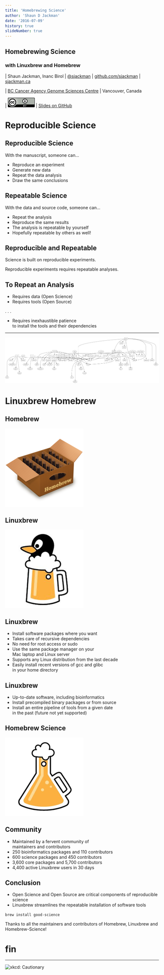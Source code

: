 ```yaml
---
title: 'Homebrewing Science'
author: 'Shaun D Jackman'
date: '2016-07-09'
history: true
slideNumber: true
---
```


## Homebrewing Science

### with Linuxbrew and Homebrew

| Shaun Jackman, Inanc Birol
| [\@sjackman][] | [github.com/sjackman][] | [sjackman.ca][]

| [BC Cancer Agency Genome Sciences Centre][]
| Vancouver, Canada

| [![Creative Commons Attribution License](images/cc-by.png)][cc-by]
| [Slides on GitHub][]

[\@sjackman]: http://twitter.com/sjackman
[github.com/sjackman]: https://github.com/sjackman
[sjackman.ca]: http://sjackman.ca
[BC Cancer Agency Genome Sciences Centre]: http://bcgsc.ca
[cc-by]: http://creativecommons.org/licenses/by/4.0/
[Slides on GitHub]: https://github.com/sjackman/linuxbrew-slides

Reproducible Science
================================================================================

## Reproducible Science

With the manuscript, someone can...

+ Reproduce an experiment
+ Generate new data
+ Repeat the data analysis
+ Draw the same conclusions

## Repeatable Science

With the data and source code, someone can...

+ Repeat the analysis
+ Reproduce the same results
+ The analysis is repeatable by yourself
+ Hopefully repeatable by others as well!

## Reproducible and Repeatable

Science is built on reproducible experiments.

Reproducible experiments requires repeatable analyses.

## To Repeat an Analysis

+ Requires data (Open Science)
+ Requires tools (Open Source)

. . .

+ Requires inexhaustible patience  
  to install the tools and their dependencies

------------------------------------------------------------

![Dependencies of a few bioinformatics tools](images/dependency-graph.png)

Linuxbrew Homebrew
================================================================================

## Homebrew

![The missing package manager for Mac OS X](images/homebrew.png)

## Linuxbrew

![The Homebrew package manager for Linux](images/linuxbrew.png)

## Linuxbrew

+ Install software packages where you want
+ Takes care of recursive dependencies
+ No need for root access or sudo
+ Use the same package manager on your  
  Mac laptop and Linux server
+ Supports any Linux distribution from the last decade
+ Easily install recent versions of gcc and glibc  
  in your home directory

## Linuxbrew

+ Up-to-date software, including bioinformatics
+ Install precompiled binary packages or from source
+ Install an entire pipeline of tools from a given date  
  in the past (future not yet supported)

## Homebrew Science

![Tons of science software for Linuxbrew and Homebrew](images/homebrew-science.png)

## Community

+ Maintained by a fervent community of  
  maintainers and contributors
+ 250 bioinformatics packages and 110 contributors
+ 600 science packages and 450 contributors
+ 3,600 core packages and 5,700 contributors
+ 4,400 active Linuxbrew users in 30 days

## Conclusion

+ Open Science and Open Source are critical components of reproducible science
+ Linuxbrew streamlines the repeatable installation of software tools

`brew install good-science`

Thanks to all the maintainers and contributors of Homebrew, Linuxbrew and Homebrew-Science!

fin
================================================================================

------------------------------------------------------------

![[xkcd: Cautionary](https://xkcd.com/456/)](https://imgs.xkcd.com/comics/cautionary.png)
